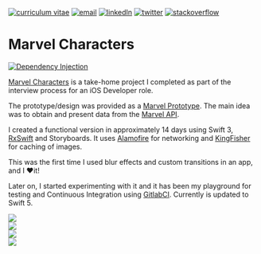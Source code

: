 
[//]: # "Badges"

[![curriculum vitae][badge_downloadcv]][downloadCV]
[![email][badge_mailTo]][mailTo]
[![linkedIn][badge_linkedIn]][linkedIn]
[![twitter][badge_twiiter]][twiiter]
[![stackoverflow][badge_stackoverflow]][stackoverflow]


[//]: # "Projects"

# Marvel Characters

[![Dependency Injection][badge_carthage]][carthage]

[Marvel Characters](https://gitlab.com/hugoalonsoluis/marvel-characters) is a take-home project I completed as part of the interview process for an iOS Developer role. 

The prototype/design was provided as a [Marvel Prototype](https://marvelapp.com/279b309/screen/10499832). The main idea was to obtain and present data from the [Marvel API](https://developer.marvel.com).

I created a functional version in approximately 14 days using Swift 3, [RxSwift](https://github.com/ReactiveX/RxSwift) and Storyboards. It uses [Alamofire](https://github.com/Alamofire/Alamofire) for networking and [KingFisher](https://github.com/onevcat/Kingfisher) for caching of images.

This was the first time I used blur effects and custom transitions in an app, and I ❤️it!

Later on, I started experimenting with it and it has been my playground for testing and Continuous Integration using [GitlabCI](https://about.gitlab.com/product/continuous-integration/). Currently is updated to Swift 5.


<!-- Portfolio Gallery Grid -->
<div class="row">
    <div class="column">
      <div class="content">
        <img src="images/marvel/marvel_characters_list.png">
      </div>
    </div>
    <div class="column">
      <div class="content">
        <img src="images/marvel/marvel_characters_search.png">
      </div>
    </div>
    <div class="column">
      <div class="content">
        <img src="images/marvel/marvel_characters_detail.png">
      </div>
    </div>
    <div class="column">
      <div class="content">
        <img src="images/marvel/marvel_characters_cover_detail.png" >
      </div>
    </div>
  </div>

[//]: # " Images"

[marvelCharacters1]: ./images/marvel_characters_1.png

[//]: # "Badges"

[badge_carthage]: https://img.shields.io/badge/Dependency_Injection-Carthage-blue.svg?style=for-the-badge&logoColor=white
[badge_downloadCV]: https://img.shields.io/badge/Download_CV-black.svg?style=for-the-badge&logo=adobe&logoColor=white
[badge_mailTo]: https://img.shields.io/badge/Email-black.svg?style=for-the-badge&logo=minutemailer&logoColor=white
[badge_stackoverflow]: https://img.shields.io/badge/stackoverflow-black.svg?style=for-the-badge&logo=stackoverflow&logoColor=white
[badge_linkedIn]: https://img.shields.io/badge/linkedin-black.svg?style=for-the-badge&logo=linkedin&logoColor=white
[badge_twiiter]: https://img.shields.io/badge/twitter-black.svg?style=for-the-badge&logo=twitter&logoColor=white

[//]: # "Links"

[carthage]: https://github.com/Carthage/Carthage
[downloadCV]: /files/cv.pdf
[mailTo]: mailto:hugoalonsoluis@gmail.com
[stackoverflow]: https://stackoverflow.com/story/hugo-alonso-luis
[linkedIn]: https://www.linkedin.com/in/hugoalonsoluis/?locale=en_US
[twiiter]: https://twitter.com/hugoalonsoluis

[//]: # "HTML"

<link rel="stylesheet" type="text/css" media="all" href="css/stylesheet.css"/>